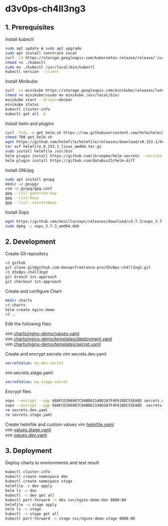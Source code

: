 # d3v0ps-ch4ll3ng3
## 1. Prerequisites
Install kubectl
```bash
sudo apt update & sudo apt upgrade
sudo apt install conntrack socat
curl -LO https://storage.googleapis.com/kubernetes-release/release/`curl -s https://storage.googleapis.com/kubernetes-release/release/stable.txt`/bin/linux/amd64/kubectl
chmod +x ./kubectl
sudo mv ./kubectl /usr/local/bin/kubectl
kubectl version --client
```
Install Minikube 
```bash
curl -Lo minikube https://storage.googleapis.com/minikube/releases/latest/minikube-linux-amd64
chmod +x minikube\nsudo mv minikube /usr/local/bin/
minikube start --driver=docker
minikube status
kubectl cluster-info
kubectl get all -A
```
Install helm and plugins
```bash
curl -fsSL -o get_helm.sh https://raw.githubusercontent.com/helm/helm/main/scripts/get-helm-3
chmod 700 get_helm.sh
wget https://github.com/helmfile/helmfile/releases/download/v0.153.1/helmfile_0.153.1_linux_amd64.tar.gz
tar xvf helmfile_0.153.1_linux_amd64.tar.gz
sudo install helmfile /usr/bin
helm plugin install https://github.com/jkroepke/helm-secrets --version v4.4.2
helm plugin install https://github.com/databus23/helm-diff
```
Install GNUpg
```bash
sudo apt install gnupg
mkdir ~/.gnupg/
vim ~/.gnupg/gpg.conf
gpg --full-generate-key
gpg --list-keys
gpg --list--secretskeys
```
Install Sops
```bash
wget https://github.com/mozilla/sops/releases/download/v3.7.3/sops_3.7.3_amd64.deb
sudo dpkg -i sops_3.7.3_amd64.deb
```
## 2. Development
Create Git repository
```bash
cd github
git clone git@github.com:devopsfreelance-pro/d3v0ps-ch4ll3ng3.git
cd d3v0ps-ch4ll3ng3
git branch 1st-approach
git checkout 1st-approach
```
Create and configure Chart
```bash
mkdir charts
cd charts
helm create nginx-demo
cd ..
```
Edit the following files:

vim [charts/nginx-demo/values.yaml](./charts/nginx-demo/values.yaml) \
vim [charts/nginx-demo/templates/deployment.yaml](./charts/nginx-demo/templates/deployment.yaml) \
vim [charts/nginx-demo/templates/secret.yaml](./charts/nginx-demo/templates/secret.yaml) 

Create and encrypt secrets
vim secrets.dev.yaml

```yaml
secretValue: my-dev-secret
```
vim secrets.stage.yaml
```yaml
secretValue: my-stage-secret
```
Encrypt files 
```bash
sops --encrypt --pgp 68AFCD306987C84BD62148D2A7F4F618DC55EA8D secrets.dev.yaml > secrets.dev.enc.yaml
sops --encrypt --pgp 68AFCD306987C84BD62148D2A7F4F618DC55EA8D  secrets.stage.yaml > secrets.stage.enc.yaml
rm secrets.dev.yaml
rm secrets.stage.yaml
```
Create helmfile and  custom values
vim [helmfile.yaml](./helmfile.yaml) \
vim [values.stage.yaml](./values.stage.yaml) \
vim [values.dev.yaml](./values.dev.yaml)
## 3. Deployment
Deploy charts to environments and test result
```bash
kubectl cluster-info
kubectl create namespace dev
kubectl create namespace stage
helmfile -e dev apply
helm ls -n dev
kubectl -n dev get all
kubectl port-forward -n dev svc/nginx-demo-dev 8080:80
helmfile -e stage apply
helm ls -n stage
kubectl -n stage get all 
kubectl port-forward -n stage svc/nginx-demo-stage 8080:80
```

